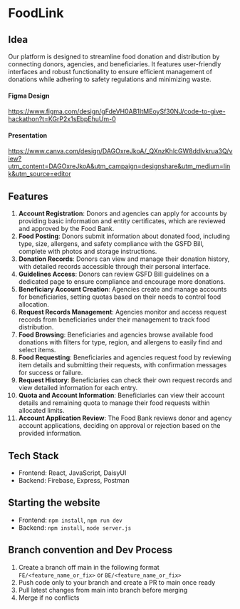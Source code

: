 # FoodLink 
## Idea
Our platform is designed to streamline food donation and distribution by connecting donors, agencies, and beneficiaries. It features user-friendly interfaces and robust functionality to ensure efficient management of donations while adhering to safety regulations and minimizing waste.

#### Figma Design 
https://www.figma.com/design/gFdeVH0AB1ItMEoySf30NJ/code-to-give-hackathon?t=KGrP2x1sEbpEhuUm-0

#### Presentation 
https://www.canva.com/design/DAGOxreJkoA/_QXnzKhlcGW8ddlvkrua3Q/view?utm_content=DAGOxreJkoA&utm_campaign=designshare&utm_medium=link&utm_source=editor

## Features
1. **Account Registration**: Donors and agencies can apply for accounts by providing basic information and entity certificates, which are reviewed and approved by the Food Bank.
2. **Food Posting**: Donors submit information about donated food, including type, size, allergens, and safety compliance with the GSFD Bill, complete with photos and storage instructions.
3. **Donation Records**: Donors can view and manage their donation history, with detailed records accessible through their personal interface.
4. **Guidelines Access**: Donors can review GSFD Bill guidelines on a dedicated page to ensure compliance and encourage more donations.
5. **Beneficiary Account Creation**: Agencies create and manage accounts for beneficiaries, setting quotas based on their needs to control food allocation.
6. **Request Records Management**: Agencies monitor and access request records from beneficiaries under their management to track food distribution.
7. **Food Browsing**: Beneficiaries and agencies browse available food donations with filters for type, region, and allergens to easily find and select items.
8. **Food Requesting**: Beneficiaries and agencies request food by reviewing item details and submitting their requests, with confirmation messages for success or failure.
9. **Request History**: Beneficiaries can check their own request records and view detailed information for each entry.
10. **Quota and Account Information**: Beneficiaries can view their account details and remaining quota to manage their food requests within allocated limits.
11. **Account Application Review**: The Food Bank reviews donor and agency account applications, deciding on approval or rejection based on the provided information.

## Tech Stack
- Frontend: React, JavaScript, DaisyUI
- Backend: Firebase, Express, Postman

## Starting the website
- Frontend: `npm install`, `npm run dev`
- Backend: `npm install`, `node server.js`

## Branch convention and Dev Process
1. Create a branch off main in the following format `FE/<feature_name_or_fix>` or `BE/<feature_name_or_fix>`
2. Push code only to your branch and create a PR to main once ready
4. Pull latest changes from main into branch before merging
3. Merge if no conflicts


